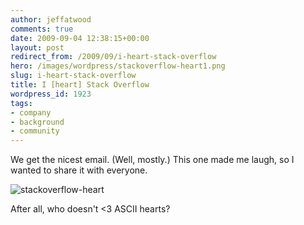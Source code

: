 ```yaml
---
author: jeffatwood
comments: true
date: 2009-09-04 12:38:15+00:00
layout: post
redirect_from: /2009/09/i-heart-stack-overflow
hero: /images/wordpress/stackoverflow-heart1.png
slug: i-heart-stack-overflow
title: I [heart] Stack Overflow
wordpress_id: 1923
tags:
- company
- background
- community
---
```


We get the nicest email. (Well, mostly.) This one made me laugh, so I wanted to share it with everyone.



![stackoverflow-heart](/blog/images/wordpress/stackoverflow-heart1.png)



After all, who doesn't <3 ASCII hearts?

